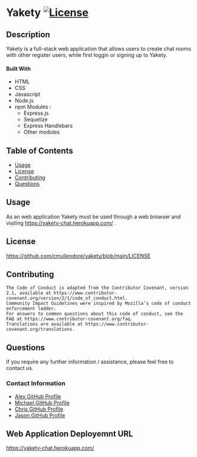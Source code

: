 # Yakety [![License](https://img.shields.io/badge/License-Apache_2.0-blue.svg)](https://opensource.org/licenses/Apache-2.0)


## Description

Yakety is a full-stack web application that allows users to create chat rooms with other register users, while first loggin or signing up to Yakety. 

#### Built With
* HTML
* CSS
* Javascript
* Node.js
* npm Modules :
    * Express.js
    * Sequelize
    * Express Handlebars
    * Other modules

## Table of Contents

* [Usage](#usage)
* [License](#license)
* [Contributing](#contributing)
* [Questions](#questions)
 
## Usage

 As an web application Yakety must be used through a web browser and visiting https://yakety-chat.herokuapp.com/ .

## License

https://github.com/cmullendore/yakety/blob/main/LICENSE

## Contributing

    The Code of Conduct is adapted from the Contributor Covenant, version 2.1, available at https://www.contributor-covenant.org/version/2/1/code_of_conduct.html.
    Community Impact Guidelines were inspired by Mozilla’s code of conduct enforcement ladder.
    For answers to common questions about this code of conduct, see the FAQ at https://www.contributor-covenant.org/faq. 
    Translations are available at https://www.contributor-covenant.org/translations.    
    

## Questions

If you require any further information / assistance, please feel free to contact us.

### Contact Information

* [Alex GitHub Profile](https://github.com/avazque008)
* [Michael GitHub Profile](https://github.com/michaelmikelic)
* [Chris GitHub Profile](https://github.com/cmullendore)
* [Jason GitHub Profile](https://github.com/gummygom)

## Web Application Deployemnt URL

https://yakety-chat.herokuapp.com/

